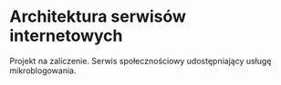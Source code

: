 # Architektura serwisów internetowych

Projekt na zaliczenie.
Serwis społecznościowy udostępniający usługę mikroblogowania.
